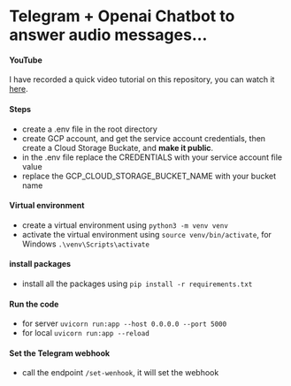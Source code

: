 # Telegram + Openai Chatbot to answer audio messages...

#### YouTube
I have recorded a quick video tutorial on this repository, you can watch it [here](https://youtu.be/v2Wjje8BT-Q).

#### Steps
* create a .env file in the root directory
* create GCP account, and get the service account credentials, then create a Cloud Storage Buckate, and **make it public**.
* in the .env file replace the CREDENTIALS with your service account file value
* replace the GCP_CLOUD_STORAGE_BUCKET_NAME with your bucket name

#### Virtual environment
* create a virtual environment using `python3 -m venv venv`
* activate the virtual environment using `source venv/bin/activate`, for Windows `.\venv\Scripts\activate`

#### install packages
* install all the packages using `pip install -r requirements.txt`

#### Run the code
* for server
`uvicorn run:app --host 0.0.0.0 --port 5000`
* for local
`uvicorn run:app --reload`

#### Set the Telegram webhook
* call the endpoint `/set-wenhook`, it will set the webhook